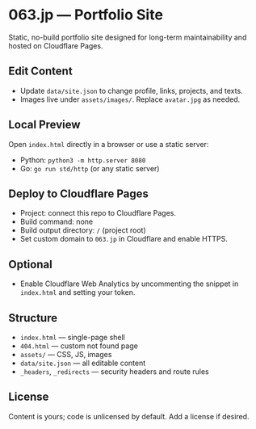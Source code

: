 # 063.jp — Portfolio Site

Static, no-build portfolio site designed for long-term maintainability and hosted on Cloudflare Pages.

## Edit Content
- Update `data/site.json` to change profile, links, projects, and texts.
- Images live under `assets/images/`. Replace `avatar.jpg` as needed.

## Local Preview
Open `index.html` directly in a browser or use a static server:

- Python: `python3 -m http.server 8080`
- Go: `go run std/http` (or any static server)

## Deploy to Cloudflare Pages
- Project: connect this repo to Cloudflare Pages.
- Build command: none
- Build output directory: `/` (project root)
- Set custom domain to `063.jp` in Cloudflare and enable HTTPS.

## Optional
- Enable Cloudflare Web Analytics by uncommenting the snippet in `index.html` and setting your token.

## Structure
- `index.html` — single-page shell
- `404.html` — custom not found page
- `assets/` — CSS, JS, images
- `data/site.json` — all editable content
- `_headers`, `_redirects` — security headers and route rules

## License
Content is yours; code is unlicensed by default. Add a license if desired.
